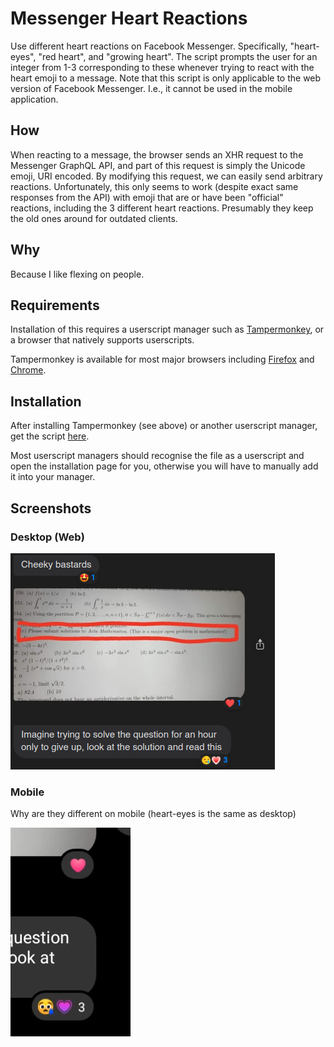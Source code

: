 # Messenger Heart Reactions

Use different heart reactions on Facebook Messenger. Specifically, "heart-eyes", "red heart", and "growing heart". The script prompts the user for an integer from 1-3 corresponding to these whenever trying to react with the heart emoji to a message. Note that this script is only applicable to the web version of Facebook Messenger. I.e., it cannot be used in the mobile application.

## How

When reacting to a message, the browser sends an XHR request to the Messenger GraphQL API, and part of this request is simply the Unicode emoji, URI encoded. By modifying this request, we can easily send arbitrary reactions. Unfortunately, this only seems to work (despite exact same responses from the API) with emoji that are or have been "official" reactions, including the 3 different heart reactions. Presumably they keep the old ones around for outdated clients.

## Why

Because I like flexing on people.

## Requirements
Installation of this requires a userscript manager such as [Tampermonkey](https://www.tampermonkey.net/), or a browser that natively supports userscripts.

Tampermonkey is available for most major browsers including [Firefox](https://addons.mozilla.org/en-US/firefox/addon/tampermonkey/) and [Chrome](https://chrome.google.com/webstore/detail/tampermonkey/dhdgffkkebhmkfjojejmpbldmpobfkfo?hl=en).

## Installation
After installing Tampermonkey (see above) or another userscript manager, get the script [here](https://raw.githubusercontent.com/zaxutic/Messenger-Heart-Reactions/master/reactions.user.js).

Most userscript managers should recognise the file as a userscript and open the installation page for you, otherwise you will have to manually add it into your manager.

## Screenshots

### Desktop (Web)

![Example of the 3 different reactions on the Messenger website](img/desktop.png)

### Mobile

Why are they different on mobile (heart-eyes is the same as desktop)

![The 'growing heart' reaction on mobile](img/mobile.jpg)
